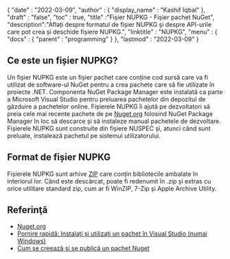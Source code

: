 {
  "date" : "2022-03-09",
  "author" : {
    "display_name" : "Kashif Iqbal"
},
  "draft" : "false",
  "toc" : true,
  "title" :"Fișier NUPKG - Fișier pachet NuGet",
  "description":"Aflați despre formatul de fișier NUPKG și despre API-urile care pot crea și deschide fișiere NUPKG.",
  "linktitle" : "NUPKG",
  "menu" : {
    "docs" : {
      "parent" : "programming"
}
},
  "lastmod" : "2022-03-09"
}

## Ce este un fișier NUPKG?

Un fișier NUPKG este un fișier pachet care conține cod sursă care va fi utilizat de software-ul NuGet pentru a crea pachete care să fie utilizate în proiecte .NET. Componenta NuGet Package Manager este instalată ca parte a Microsoft Visual Studio pentru preluarea pachetelor din depozitul de găzduire a pachetelor online. Fișierele NUPKG îi ajută pe dezvoltatori să preia cele mai recente pachete de pe [Nuget.org](https://nuget.org) folosind NuGet Package Manager în loc să descarce și să instaleze manual pachetele de dezvoltare. Fișierele NUPKG sunt construite din fișiere NUSPEC și, atunci când sunt preluate, instalează pachetul pe sistemul utilizatorului.

## Format de fișier NUPKG

Fișierele NUPKG sunt arhive [ZIP](/ro/compression/zip/) care conțin bibliotecile ambalate în interiorul lor. Când este descărcat, poate fi redenumit în .zip și extras cu orice utilitare standard zip, cum ar fi WinZIP, 7-Zip și Apple Archive Utility.

## Referinţă

* [Nuget.org](https://nuget.org)
* [Pornire rapidă: Instalați și utilizați un pachet în Visual Studio (numai Windows)](https://learn.microsoft.com/en-us/nuget/quickstart/install-and-use-a-package-in-visual-studio)
* [Cum se creează și se publică un pachet Nuget](https://learn.microsoft.com/en-us/nuget/quickstart/create-and-publish-a-package-using-visual-studio?tabs=netcore-cli)

